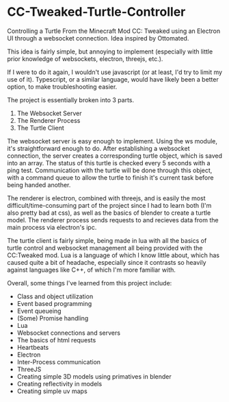# CC-Tweaked-Turtle-Controller
Controlling a Turtle From the Minecraft Mod CC: Tweaked using an Electron UI through a websocket connection. Idea inspired by Ottomated.

This idea is fairly simple, but annoying to implement (especially with little prior knowledge of websockets, electron, threejs, etc.).

If I were to do it again, I wouldn't use javascript (or at least, I'd try to limit my use of it). Typescript, or a similar language, would have likely been a better option, to make troubleshooting easier.

The project is essentially broken into 3 parts.
1. The Websocket Server
2. The Renderer Process
3. The Turtle Client

The websocket server is easy enough to implement. Using the ws module, it's straightforward enough to do. After establishing a websocket connection, the server creates a corresponding turtle object, which is saved into an array. The status of this turtle is checked every 5 seconds with a ping test. Communication with the turtle will be done through this object, with a command queue to allow the turtle to finish it's current task before being handed another.

The renderer is electron, combined with threejs, and is easily the most difficult/time-consuming part of the project since I had to learn both (I'm also pretty bad at css), as well as the basics of blender to create a turtle model. The renderer process sends requests to and recieves data from the main process via electron's ipc.

The turtle client is fairly simple, being made in lua with all the basics of turtle control and websocket management all being provided with the CC:Tweaked mod. Lua is a language of which I know little about, which has caused quite a bit of headache, especially since it contrasts so heavily against languages like C++, of which I'm more familiar with.

Overall, some things I've learned from this project include:
- Class and object utilization
- Event based programming
- Event queueing
- (Some) Promise handling
- Lua
- Websocket connections and servers
- The basics of html requests
- Heartbeats
- Electron
- Inter-Process communication
- ThreeJS
- Creating simple 3D models using primatives in blender
- Creating reflectivity in models
- Creating simple uv maps
